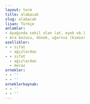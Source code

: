 ```yaml
---
layout: term
title: alabacak
slug: alabacak
lisan: Türkçe
anlamlar:
- Ayağında sekil olan (at, eşek vb.)
- Ara bozucu, dönek, uğursuz (kimse)
ozellikler:
- - sıfat
  - ağızlardan
- - sıfat
  - ağızlardan
  - mecaz
ornekler:
- - ''
- - ''
orneklerkaynak:
- - ''
- - ''
---
```

